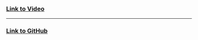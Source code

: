
### [Link to Video](https://www.youtube.com/watch?v=2VJlzeEVL8A)
---
### [Link to GitHub](https://github.com/DevEdwin/vanilla-js-beatmaker)
